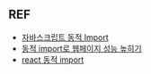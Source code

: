 ## REF

- [자바스크립트 동적 Import](https://ko.javascript.info/modules-dynamic-imports)
- [동적 import로 웹페이지 성능 높히기](https://medium.com/@pks2974/dynamic-import-%EB%A1%9C%EC%9B%B9%ED%8E%98%EC%9D%B4%EC%A7%80-%EC%84%B1%EB%8A%A5-%EC%98%AC%EB%A6%AC%EA%B8%B0-caf62cc8c375)
- [react 동적 import](https://velog.io/@kwonh/React-%EB%8F%99%EC%A0%81%EC%9E%84%ED%8F%AC%ED%8A%B8%EB%A5%BC-%EC%9D%B4%EC%9A%A9%ED%95%B4%EC%84%9C-%EA%B0%84%EB%8B%A8%ED%95%9C-TodoList%EB%A7%8C%EB%93%A4%EC%96%B4%EB%B3%B4%EA%B8%B0)
